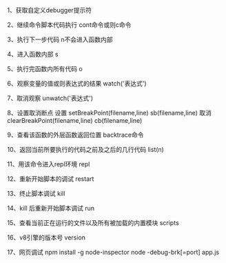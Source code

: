 1、获取自定义debugger提示符

2、继续命令脚本代码执行
cont命令或则c命令

3、执行下一步代码
n不会进入函数内部

4、进入函数内部
s

5、执行完函数内所有代码
o

6、观察变量的值或则表达式的结果
watch('表达式')

7、取消观察 unwatch('表达式')

8、设置取消断点
设置
setBreakPoint(filename,line)
sb(filename,line)
取消
clearBreakPoint(filename,line)
cb(filename,line)

9、查看该函数的外层函数返回位置
backtrace命令


10、返回当前所要执行的代码之前及之后的几行代码
list(n)


11、用该命令进入repl环境
repl 

12、重新开始脚本的调试
restart

13、终止脚本调试
kill

14、kill 后重新开始脚本调试
run

15、查看当前正在运行的文件以及所有被加载的内置模块
scripts

16、v8引擎的版本号
version

17、网页调试
npm install -g node-inspector
node -debug-brk[=port] app.js
